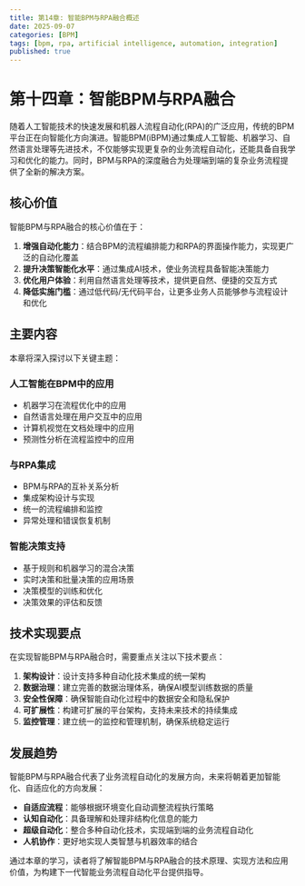 ```yaml
---
title: 第14章: 智能BPM与RPA融合概述
date: 2025-09-07
categories: [BPM]
tags: [bpm, rpa, artificial intelligence, automation, integration]
published: true
---
```

# 第十四章：智能BPM与RPA融合

随着人工智能技术的快速发展和机器人流程自动化(RPA)的广泛应用，传统的BPM平台正在向智能化方向演进。智能BPM(iBPM)通过集成人工智能、机器学习、自然语言处理等先进技术，不仅能够实现更复杂的业务流程自动化，还能具备自我学习和优化的能力。同时，BPM与RPA的深度融合为处理端到端的复杂业务流程提供了全新的解决方案。

## 核心价值

智能BPM与RPA融合的核心价值在于：

1. **增强自动化能力**：结合BPM的流程编排能力和RPA的界面操作能力，实现更广泛的自动化覆盖
2. **提升决策智能化水平**：通过集成AI技术，使业务流程具备智能决策能力
3. **优化用户体验**：利用自然语言处理等技术，提供更自然、便捷的交互方式
4. **降低实施门槛**：通过低代码/无代码平台，让更多业务人员能够参与流程设计和优化

## 主要内容

本章将深入探讨以下关键主题：

### 人工智能在BPM中的应用
- 机器学习在流程优化中的应用
- 自然语言处理在用户交互中的应用
- 计算机视觉在文档处理中的应用
- 预测性分析在流程监控中的应用

### 与RPA集成
- BPM与RPA的互补关系分析
- 集成架构设计与实现
- 统一的流程编排和监控
- 异常处理和错误恢复机制

### 智能决策支持
- 基于规则和机器学习的混合决策
- 实时决策和批量决策的应用场景
- 决策模型的训练和优化
- 决策效果的评估和反馈

## 技术实现要点

在实现智能BPM与RPA融合时，需要重点关注以下技术要点：

1. **架构设计**：设计支持多种自动化技术集成的统一架构
2. **数据治理**：建立完善的数据治理体系，确保AI模型训练数据的质量
3. **安全性保障**：确保智能自动化过程中的数据安全和隐私保护
4. **可扩展性**：构建可扩展的平台架构，支持未来技术的持续集成
5. **监控管理**：建立统一的监控和管理机制，确保系统稳定运行

## 发展趋势

智能BPM与RPA融合代表了业务流程自动化的发展方向，未来将朝着更加智能化、自适应化的方向发展：

- **自适应流程**：能够根据环境变化自动调整流程执行策略
- **认知自动化**：具备理解和处理非结构化信息的能力
- **超级自动化**：整合多种自动化技术，实现端到端的业务流程自动化
- **人机协作**：更好地实现人类智慧与机器效率的结合

通过本章的学习，读者将了解智能BPM与RPA融合的技术原理、实现方法和应用价值，为构建下一代智能业务流程自动化平台提供指导。